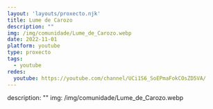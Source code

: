 ```yaml
---
layout: 'layouts/proxecto.njk'
title: Lume de Carozo
description: ""
img: /img/comunidade/Lume_de_Carozo.webp
date: 2022-11-01
platform: youtube
type: proxecto
tags:
  - youtube
redes:
  youtube: https://youtube.com/channel/UCi1S6_SoEPmaFokCOsZD5VA/
---
```

description: ""
img: /img/comunidade/Lume_de_Carozo.webp

